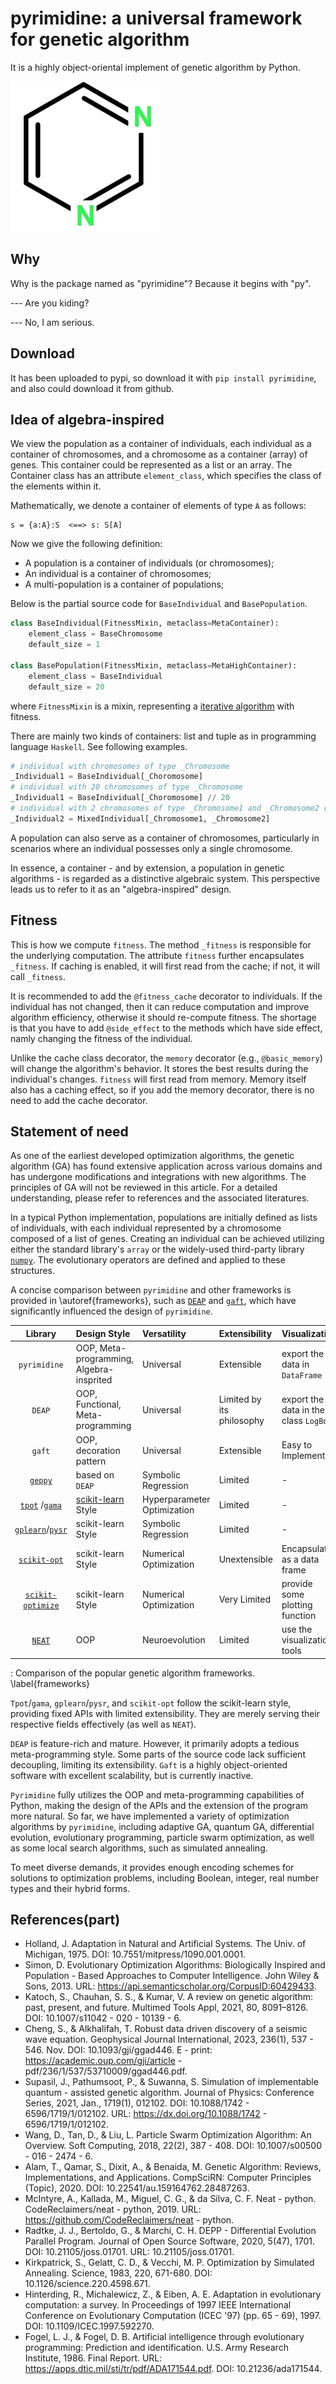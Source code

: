 # pyrimidine: a universal framework for genetic algorithm

It is a highly object-oriental implement of genetic algorithm by Python.

![LOGO](src/green_logo.png)

## Why

Why is the package named as "pyrimidine"? Because it begins with "py". 

--- Are you kiding? 

--- No, I am serious.

## Download

It has been uploaded to pypi, so download it with `pip install pyrimidine`, and also could download it from github.

## Idea of algebra-inspired
We view the population as a container of individuals, each individual as a container of chromosomes, and a chromosome as a container (array) of genes. This container could be represented as a list or an array. The Container class has an attribute `element_class`, which specifies the class of the elements within it.

Mathematically, we denote a container of elements of type `A` as follows:

```
s = {a:A}:S  <==> s: S[A]
```

Now we give the following definition:
- A population is a container of individuals (or chromosomes); 
- An individual is a container of chromosomes; 
- A multi-population is a container of populations;

Below is the partial source code for `BaseIndividual` and `BasePopulation`.

```python
class BaseIndividual(FitnessMixin, metaclass=MetaContainer):
    element_class = BaseChromosome
    default_size = 1
    
class BasePopulation(FitnessMixin, metaclass=MetaHighContainer):
    element_class = BaseIndividual
    default_size = 20
```

where `FitnessMixin` is a mixin, representing a [iterative algorithm](https://pyrimidine.readthedocs.io/en/latest/source/API%20Design.html#iterative-models) with fitness.

There are mainly two kinds of containers: list and tuple as in programming language `Haskell`. See following examples.

```python
# individual with chromosomes of type _Chromosome
_Individual1 = BaseIndividual[_Choromosome]
# individual with 20 chromosomes of type _Chromosome
_Individual1 = BaseIndividual[_Choromosome] // 20
# individual with 2 chromosomes of type _Chromosome1 and _Chromosome2 respectively
_Individual2 = MixedIndividual[_Chromosome1, _Chromosome2]
```

A population can also serve as a container of chromosomes, particularly in scenarios where an individual possesses only a single chromosome.

In essence, a container - and by extension, a population in genetic algorithms - is regarded as a distinctive algebraic system. This perspective leads us to refer to it as an "algebra-inspired" design.

## Fitness

This is how we compute `fitness`. The method `_fitness` is responsible for the underlying computation. The attribute `fitness` further encapsulates `_fitness`. If caching is enabled, it will first read from the cache; if not, it will call `_fitness`.

It is recommended to add the `@fitness_cache` decorator to individuals. If the individual has not changed, then it can reduce computation and improve algorithm efficiency, otherwise it should re-compute fitness. The shortage is that you have to add `@side_effect` to the methods which have side effect, namly changing the fitness of the individual.

Unlike the cache class decorator, the `memory` decorator (e.g., `@basic_memory`) will change the algorithm's behavior. It stores the best results during the individual's changes. `fitness` will first read from memory. Memory itself also has a caching effect, so if you add the memory decorator, there is no need to add the cache decorator.

## Statement of need

As one of the earliest developed optimization algorithms, the genetic algorithm (GA) has found extensive application across various domains and has undergone modifications and integrations with new algorithms. The principles of GA will not be reviewed in this article. For a detailed understanding, please refer to references and the associated literatures.

In a typical Python implementation, populations are initially defined as lists of individuals, with each individual represented by a chromosome composed of a list of genes. Creating an individual can be achieved utilizing either the standard library's `array` or the widely-used third-party library [`numpy`](https://numpy.org/). The evolutionary operators are defined and applied to these structures.

A concise comparison between `pyrimidine` and other frameworks is provided in \autoref{frameworks}, such as [`DEAP`](https://deap.readthedocs.io/) and [`gaft`](https://github.com/PytLab/gaft), which have significantly influenced the design of `pyrimidine`.

<!-- +-------------------+------------+----------+----------+----------+ -->
| Library   | Design Style      | Versatility | Extensibility | Visualization           |
|:----------:|:-------|:--------|:--------|:----------|
| `pyrimidine`| OOP, Meta-programming, Algebra-insprited | Universal | Extensible | export the data in `DataFrame` |
| `DEAP`     | OOP, Functional, Meta-programming        | Universal | Limited by its philosophy   | export the data in the class `LogBook`  |
| `gaft`      | OOP, decoration pattern   | Universal | Extensible    | Easy to Implement       |
| [`geppy`](https://geppy.readthedocs.io/) | based on `DEAP` | Symbolic Regression | Limited | - |
| [`tpot`](https://github.com/EpistasisLab/tpot) /[`gama`](https://github.com/openml-labs/gama)  | [scikit-learn](https://scikit-learn.org/) Style | Hyperparameter Optimization | Limited | -                   |
| [`gplearn`](https://gplearn.readthedocs.io/)/[`pysr`](https://astroautomata.com/PySR/)   | scikit-learn Style | Symbolic Regression | Limited | -                  |
| [`scikit-opt`](https://github.com/guofei9987/scikit-opt)| scikit-learn Style | Numerical Optimization | Unextensible | Encapsulated as a data frame      |
|[`scikit-optimize`](https://scikit-optimize.github.io/stable/)|scikit-learn Style  | Numerical Optimization | Very Limited | provide some plotting function |
|[`NEAT`](https://neat-python.readthedocs.io/) | OOP  | Neuroevolution | Limited | use the visualization tools |

: Comparison of the popular genetic algorithm frameworks. \label{frameworks}

`Tpot`/`gama`, `gplearn`/`pysr`, and `scikit-opt` follow the scikit-learn style, providing fixed APIs with limited extensibility. They are merely serving their respective fields effectively (as well as `NEAT`).

`DEAP` is feature-rich and mature. However, it primarily adopts a tedious meta-programming style. Some parts of the source code lack sufficient decoupling, limiting its extensibility. `Gaft` is a highly object-oriented software with excellent scalability, but is currently inactive.

`Pyrimidine` fully utilizes the OOP and meta-programming capabilities of Python, making the design of the APIs and the extension of the program more natural. So far, we have implemented a variety of optimization algorithms by `pyrimidine`, including adaptive GA, quantum GA, differential evolution, evolutionary programming, particle swarm optimization, as well as some local search algorithms, such as simulated annealing.

To meet diverse demands, it provides enough encoding schemes for solutions to optimization problems, including Boolean, integer, real number types and their hybrid forms.

## References(part)

- Holland, J. Adaptation in Natural and Artificial Systems. The Univ. of Michigan, 1975. DOI: 10.7551/mitpress/1090.001.0001.
- Simon, D. Evolutionary Optimization Algorithms: Biologically Inspired and Population - Based Approaches to Computer Intelligence. John Wiley & Sons, 2013. URL: https://api.semanticscholar.org/CorpusID:60429433.
- Katoch, S., Chauhan, S. S., & Kumar, V. A review on genetic algorithm: past, present, and future. Multimed Tools Appl, 2021, 80, 8091–8126. DOI: 10.1007/s11042 - 020 - 10139 - 6.
- Cheng, S., & Alkhalifah, T. Robust data driven discovery of a seismic wave equation. Geophysical Journal International, 2023, 236(1), 537 - 546. Nov. DOI: 10.1093/gji/ggad446. E - print: https://academic.oup.com/gji/article - pdf/236/1/537/53710009/ggad446.pdf.
- Supasil, J., Pathumsoot, P., & Suwanna, S. Simulation of implementable quantum - assisted genetic algorithm. Journal of Physics: Conference Series, 2021, Jan., 1719(1), 012102. DOI: 10.1088/1742 - 6596/1719/1/012102. URL: https://dx.doi.org/10.1088/1742 - 6596/1719/1/012102.
- Wang, D., Tan, D., & Liu, L. Particle Swarm Optimization Algorithm: An Overview. Soft Computing, 2018, 22(2), 387 - 408. DOI: 10.1007/s00500 - 016 - 2474 - 6.
- Alam, T., Qamar, S., Dixit, A., & Benaida, M. Genetic Algorithm: Reviews, Implementations, and Applications. CompSciRN: Computer Principles (Topic), 2020. DOI: 10.22541/au.159164762.28487263.
- McIntyre, A., Kallada, M., Miguel, C. G., & da Silva, C. F. Neat - python. CodeReclaimers/neat - python, 2019. URL: https://github.com/CodeReclaimers/neat - python.
- Radtke, J. J., Bertoldo, G., & Marchi, C. H. DEPP - Differential Evolution Parallel Program. Journal of Open Source Software, 2020, 5(47), 1701. DOI: 10.21105/joss.01701. URL: 10.21105/joss.01701.
- Kirkpatrick, S., Gelatt, C. D., & Vecchi, M. P. Optimization by Simulated Annealing. Science, 1983, 220, 671-680. DOI: 10.1126/science.220.4598.671.
- Hinterding, R., Michalewicz, Z., & Eiben, A. E. Adaptation in evolutionary computation: a survey. In Proceedings of 1997 IEEE International Conference on Evolutionary Computation (ICEC '97) (pp. 65 - 69), 1997. DOI: 10.1109/ICEC.1997.592270.
- Fogel, L. J., & Fogel, D. B. Artificial intelligence through evolutionary programming: Prediction and identification. U.S. Army Research Institute, 1986. Final Report. URL: https://apps.dtic.mil/sti/tr/pdf/ADA171544.pdf. DOI: 10.21236/ada171544. 

